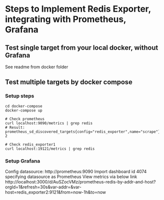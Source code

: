 # Steps to Implement Redis Exporter, integrating with Prometheus, Grafana

## Test single target from your local docker, without Grafana
See readme from docker folder

## Test multiple targets by docker compose

### Setup steps
```
cd docker-compose
docker-compose up

# Check prometheus
curl localhost:9090/metrics | grep redis
# Result: prometheus_sd_discovered_targets{config="redis_exporter",name="scrape"} 2

# Check redis_exporter1
curl localhost:19121/metrics | grep redis
```

### Setup Grafana
Config datasource: http://prometheus:9090
Import dashboard id 4074 specifying datasource as Prometheus
View metrics via below link
http://localhost:3000/d/AuSZocVMz/prometheus-redis-by-addr-and-host?orgId=1&refresh=30s&var-addr=&var-host=redis_exporter2:9121&from=now-1h&to=now
